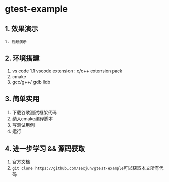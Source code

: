 # gtest-example


## 1. 效果演示
    1. 视频演示
## 2. 环境搭建
1. vs code
    1.1  vscode extension : c/c++ extension pack
2. cmake
3. gcc/g++/ gdb  lldb
## 3. 简单实用
1. 下载谷歌测试框架代码
2. 纳入cmake编译脚本
3. 写测试用例
4. 运行

## 4. 进一步学习 && 源码获取
1. 官方文档
2. `git clone https://github.com/sexjun/gtest-example`可以获取本文所有代码
